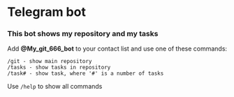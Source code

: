 # Telegram bot
### This bot shows my repository and my tasks
Add **@My_git_666_bot** to your contact list and use one of these commands:  
```
/git - show main repository
/tasks - show tasks in repository
/task# - show task, where '#' is a number of tasks
```
Use ```/help``` to show all commands
